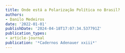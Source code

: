 ```yaml
---
title: Onde está a Polarização Política no Brasil?
authors:
- Danilo Medeiros
date: '2022-01-01'
publishDate: '2024-04-18T17:07:34.537791Z'
publication_types:
- article-journal
publication: '*Cadernos Adenauer xxiii*'
---
```

